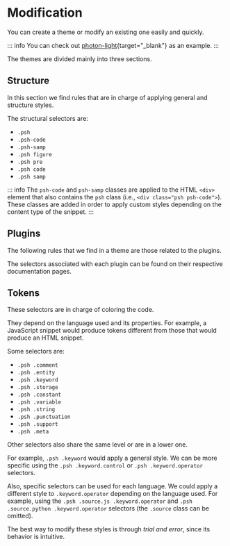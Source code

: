 # Modification

You can create a theme or modify an existing one easily and quickly.

::: info
You can check out [photon-light](https://github.com/photonsh/themes/blob/master/photon-light/photon-light.css){target="_blank"} as an example.
:::

The themes are divided mainly into three sections.

## Structure

In this section we find rules that are in charge of applying general and structure styles.

The structural selectors are:

* `.psh`
* `.psh-code`
* `.psh-samp`
* `.psh figure`
* `.psh pre`
* `.psh code`
* `.psh samp`

::: info
The `psh-code` and `psh-samp` classes are applied to the HTML `<div>` element that also contains the `psh` class (i.e., `<div class="psh psh-code">`). These classes are added in order to apply custom styles depending on the content type of the snippet.
:::

## Plugins

The following rules that we find in a theme are those related to the plugins.

The selectors associated with each plugin can be found on their respective documentation pages.

## Tokens

These selectors are in charge of coloring the code.

They depend on the language used and its properties. For example, a JavaScript snippet would produce tokens different from those that would produce an HTML snippet.

Some selectors are:

* `.psh .comment`
* `.psh .entity`
* `.psh .keyword`
* `.psh .storage`
* `.psh .constant`
* `.psh .variable`
* `.psh .string`
* `.psh .punctuation`
* `.psh .support`
* `.psh .meta`

Other selectors also share the same level or are in a lower one.

For example, `.psh .keyword` would apply a general style. We can be more specific using the `.psh .keyword.control` or `.psh .keyword.operator` selectors.

Also, specific selectors can be used for each language. We could apply a different style to `.keyword.operator` depending on the language used. For example, using the `.psh .source.js .keyword.operator` and `.psh .source.python .keyword.operator` selectors (the `.source` class can be omitted).

The best way to modify these styles is through *trial and error*, since its behavior is intuitive.
